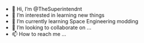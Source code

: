 - 👋 Hi, I’m @TheSuperintendnt
- 👀 I’m interested in learning new things
- 🌱 I’m currently learning Space Engineering modding
- 💞️ I’m looking to collaborate on ...
- 📫 How to reach me ...

<!---
TheSuperintendnt/TheSuperintendnt is a ✨ special ✨ repository because its `README.md` (this file) appears on your GitHub profile.
You can click the Preview link to take a look at your changes.
--->
